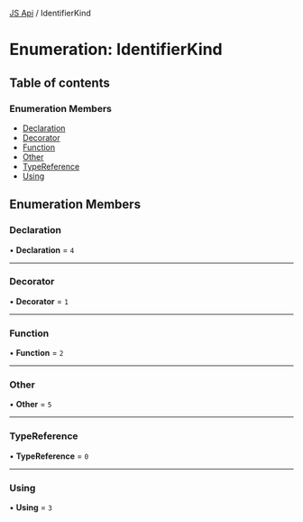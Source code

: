 [JS Api](../index.md) / IdentifierKind

# Enumeration: IdentifierKind

## Table of contents

### Enumeration Members

- [Declaration](IdentifierKind.md#declaration)
- [Decorator](IdentifierKind.md#decorator)
- [Function](IdentifierKind.md#function)
- [Other](IdentifierKind.md#other)
- [TypeReference](IdentifierKind.md#typereference)
- [Using](IdentifierKind.md#using)

## Enumeration Members

### Declaration

• **Declaration** = ``4``

___

### Decorator

• **Decorator** = ``1``

___

### Function

• **Function** = ``2``

___

### Other

• **Other** = ``5``

___

### TypeReference

• **TypeReference** = ``0``

___

### Using

• **Using** = ``3``
